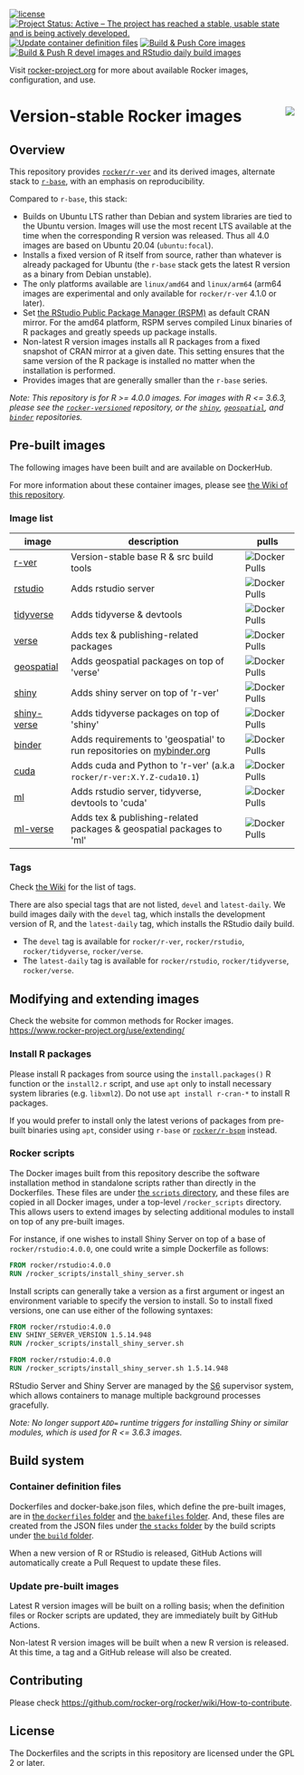 [![license](https://img.shields.io/badge/license-GPLv2-blue.svg)](https://opensource.org/licenses/GPL-2.0)
[![Project Status: Active – The project has reached a stable, usable state and is being actively developed.](https://www.repostatus.org/badges/latest/active.svg)](https://www.repostatus.org/#active)
[![Update container definition files](https://github.com/rocker-org/rocker-versioned2/actions/workflows/dockerfiles.yml/badge.svg)](https://github.com/rocker-org/rocker-versioned2/actions/workflows/dockerfiles.yml)
[![Build & Push Core images](https://github.com/rocker-org/rocker-versioned2/actions/workflows/core.yml/badge.svg)](https://github.com/rocker-org/rocker-versioned2/actions/workflows/core.yml)
[![Build & Push R devel images and RStudio daily build images](https://github.com/rocker-org/rocker-versioned2/actions/workflows/devel.yml/badge.svg)](https://github.com/rocker-org/rocker-versioned2/actions/workflows/devel.yml)

Visit [rocker-project.org](https://rocker-project.org) for more about available Rocker images, configuration, and use.

# Version-stable Rocker images <img src="https://avatars0.githubusercontent.com/u/9100160?v=3&s=200" align="right">

## Overview

This repository provides [`rocker/r-ver`](https://hub.docker.com/r/rocker/r-ver) and its derived images,
alternate stack to [`r-base`](https://hub.docker.com/_/r-base),
with an emphasis on reproducibility.

Compared to `r-base`, this stack:

- Builds on Ubuntu LTS rather than Debian and system libraries are tied to the Ubuntu version.
  Images will use the most recent LTS available at the time when the corresponding R version was released.
  Thus all 4.0 images are based on Ubuntu 20.04 (`ubuntu:focal`).
- Installs a fixed version of R itself from source, rather than whatever is already packaged for Ubuntu
  (the `r-base` stack gets the latest R version as a binary from Debian unstable).
- The only platforms available are `linux/amd64` and `linux/arm64`
  (arm64 images are experimental and only available for `rocker/r-ver` 4.1.0 or later).
- Set [the RStudio Public Package Manager (RSPM)](https://packagemanager.rstudio.com) as default CRAN mirror.
  For the amd64 platform, RSPM serves compiled Linux binaries of R packages and greatly speeds up package installs.
- Non-latest R version images installs all R packages from a fixed snapshot of CRAN mirror at a given date.
  This setting ensures that the same version of the R package is installed no matter when the installation is performed.
- Provides images that are generally smaller than the `r-base` series.

_Note: This repository is for R >= 4.0.0 images.
For images with R <= 3.6.3, please see the [`rocker-versioned`](https://github.com/rocker-org/rocker-versioned) repository,
or the [`shiny`](https://github.com/rocker-org/shiny), [`geospatial`](https://github.com/rocker-org/geospatial),
and [`binder`](https://github.com/rocker-org/binder) repositories._

## Pre-built images

The following images have been built and are available on DockerHub.

For more information about these container images, please see [the Wiki of this repository](https://github.com/rocker-org/rocker-versioned2/wiki).

### Image list

| image                                                      | description                                                                                    | pulls                                                                   |
| ---------------------------------------------------------- | ---------------------------------------------------------------------------------------------- | ----------------------------------------------------------------------- |
| [r-ver](https://hub.docker.com/r/rocker/r-ver)             | Version-stable base R & src build tools                                                        | ![Docker Pulls](https://img.shields.io/docker/pulls/rocker/r-ver)       |
| [rstudio](https://hub.docker.com/r/rocker/rstudio)         | Adds rstudio server                                                                            | ![Docker Pulls](https://img.shields.io/docker/pulls/rocker/rstudio)     |
| [tidyverse](https://hub.docker.com/r/rocker/tidyverse)     | Adds tidyverse & devtools                                                                      | ![Docker Pulls](https://img.shields.io/docker/pulls/rocker/tidyverse)   |
| [verse](https://hub.docker.com/r/rocker/verse)             | Adds tex & publishing-related packages                                                         | ![Docker Pulls](https://img.shields.io/docker/pulls/rocker/verse)       |
| [geospatial](https://hub.docker.com/r/rocker/geospatial)   | Adds geospatial packages on top of 'verse'                                                     | ![Docker Pulls](https://img.shields.io/docker/pulls/rocker/geospatial)  |
| [shiny](https://hub.docker.com/r/rocker/shiny)             | Adds shiny server on top of 'r-ver'                                                            | ![Docker Pulls](https://img.shields.io/docker/pulls/rocker/shiny)       |
| [shiny-verse](https://hub.docker.com/r/rocker/shiny-verse) | Adds tidyverse packages on top of 'shiny'                                                      | ![Docker Pulls](https://img.shields.io/docker/pulls/rocker/shiny-verse) |
| [binder](https://hub.docker.com/r/rocker/binder)           | Adds requirements to 'geospatial' to run repositories on [mybinder.org](https://mybinder.org/) | ![Docker Pulls](https://img.shields.io/docker/pulls/rocker/binder)      |
| [cuda](https://hub.docker.com/r/rocker/cuda)               | Adds cuda and Python to 'r-ver' (a.k.a `rocker/r-ver:X.Y.Z-cuda10.1`)                          | ![Docker Pulls](https://img.shields.io/docker/pulls/rocker/cuda)        |
| [ml](https://hub.docker.com/r/rocker/ml)                   | Adds rstudio server, tidyverse, devtools to 'cuda'                                             | ![Docker Pulls](https://img.shields.io/docker/pulls/rocker/ml)          |
| [ml-verse](https://hub.docker.com/r/rocker/ml-verse)       | Adds tex & publishing-related packages & geospatial packages to 'ml'                           | ![Docker Pulls](https://img.shields.io/docker/pulls/rocker/ml-verse)    |

### Tags

Check [the Wiki](https://github.com/rocker-org/rocker-versioned2/wiki) for the list of tags.

There are also special tags that are not listed, `devel` and `latest-daily`.
We build images daily with the `devel` tag, which installs the development version of R,
and the `latest-daily` tag, which installs the RStudio daily build.

- The `devel` tag is available for `rocker/r-ver`, `rocker/rstudio`, `rocker/tidyverse`, `rocker/verse`.
- The `latest-daily` tag is available for `rocker/rstudio`, `rocker/tidyverse`, `rocker/verse`.

## Modifying and extending images

Check the website for common methods for Rocker images. <https://www.rocker-project.org/use/extending/>

### Install R packages

Please install R packages from source using the `install.packages()` R function or the `install2.r` script,
and use `apt` only to install necessary system libraries (e.g. `libxml2`).
Do not use `apt install r-cran-*` to install R packages.

If you would prefer to install only the latest verions of packages from pre-built binaries using `apt`,
consider using `r-base` or [`rocker/r-bspm`](https://github.com/rocker-org/bspm) instead.

### Rocker scripts

The Docker images built from this repository describe the software installation method in standalone scripts rather than directly in the Dockerfiles.
These files are under [the `scripts` directory](./scripts/), and these files are copied in all Docker images,
under a top-level `/rocker_scripts` directory.
This allows users to extend images by selecting additional modules to install on top of any pre-built images.

For instance, if one wishes to install Shiny Server on top of a base of `rocker/rstudio:4.0.0`,
one could write a simple Dockerfile as follows:

```Dockerfile
FROM rocker/rstudio:4.0.0
RUN /rocker_scripts/install_shiny_server.sh
```

Install scripts can generally take a version as a first argument or ingest an environment variable to specify the version to install.
So to install fixed versions, one can use either of the following syntaxes:

```Dockerfile
FROM rocker/rstudio:4.0.0
ENV SHINY_SERVER_VERSION 1.5.14.948
RUN /rocker_scripts/install_shiny_server.sh
```

```Dockerfile
FROM rocker/rstudio:4.0.0
RUN /rocker_scripts/install_shiny_server.sh 1.5.14.948
```

RStudio Server and Shiny Server are managed by the [S6](https://github.com/just-containers/s6-overlay) supervisor system, which allows containers to manage multiple background processes gracefully.

_Note: No longer support `ADD=` runtime triggers for installing Shiny or similar modules,
which is used for R <= 3.6.3 images._

## Build system

### Container definition files

Dockerfiles and docker-bake.json files, which define the pre-built images, are in [the `dockerfiles` folder](./dockerfiles/) and [the `bakefiles` folder](./bakefiles/).
And, these files are created from the JSON files under [the `stacks` folder](./stacks/) by the build scripts under [the `build` folder](./build/).

When a new version of R or RStudio is released, GitHub Actions will automatically create a Pull Request to update these files.

### Update pre-built images

Latest R version images will be built on a rolling basis;
when the definition files or Rocker scripts are updated, they are immediately built by GitHub Actions.

Non-latest R version images will be built when a new R version is released.
At this time, a tag and a GitHub release will also be created.

## Contributing

Please check <https://github.com/rocker-org/rocker/wiki/How-to-contribute>.

## License

The Dockerfiles and the scripts in this repository are licensed under the GPL 2 or later.
